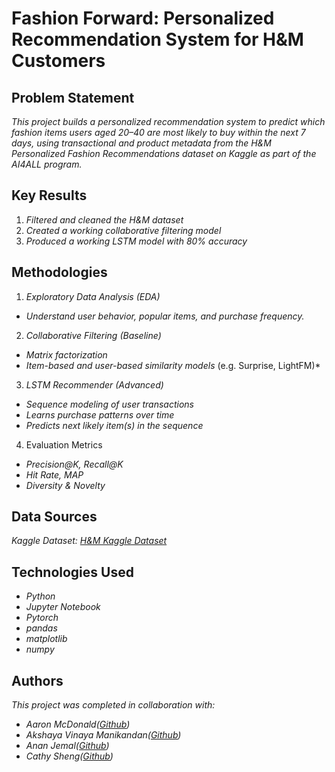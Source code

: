 # Fashion Forward: Personalized Recommendation System for H&M Customers


## Problem Statement <!--- do not change this line -->
*This project builds a personalized recommendation system to predict which fashion items users aged 20–40 are most likely to buy within the next 7 days, using transactional and product metadata from the H&M Personalized Fashion Recommendations dataset on Kaggle as part of the AI4ALL program.*


## Key Results <!--- do not change this line -->

1. *Filtered and cleaned the H&M dataset*
2. *Created a working collaborative filtering model*
3. *Produced a working LSTM model with 80% accuracy*


## Methodologies <!--- do not change this line -->

1. *Exploratory Data Analysis (EDA)*
- *Understand user behavior, popular items, and purchase frequency.*

2. *Collaborative Filtering (Baseline)*
- *Matrix factorization*
- *Item-based and user-based similarity models* (e.g. Surprise, LightFM)*

3. *LSTM Recommender (Advanced)*
- *Sequence modeling of user transactions*
- *Learns purchase patterns over time*
- *Predicts next likely item(s) in the sequence*

4. Evaluation Metrics
- *Precision@K, Recall@K*
- *Hit Rate, MAP*
- *Diversity & Novelty*


## Data Sources <!--- do not change this line -->

*Kaggle Dataset: [H&M Kaggle Dataset](https://www.kaggle.com/competitions/h-and-m-personalized-fashion-recommendations)*


## Technologies Used <!--- do not change this line -->

- *Python*
- *Jupyter Notebook*
- *Pytorch*
- *pandas*
- *matplotlib*
- *numpy*


## Authors <!--- do not change this line -->

*This project was completed in collaboration with:*
- *Aaron McDonald([Github](https://github.com/amaccodes))*
- *Akshaya Vinaya Manikandan([Github](https://github.com/akshayavm123))*
- *Anan Jemal([Github](https://github.com/ananj06))*
- *Cathy Sheng([Github](https://github.com/cathysheng06))*
